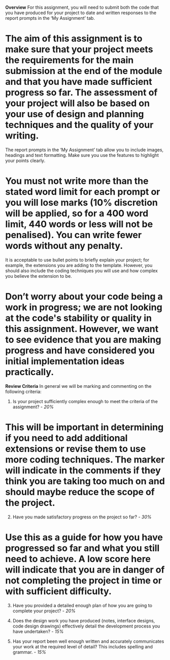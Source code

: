 **Overview**
For this assignment, you will need to submit both the code that you have produced for your project to date and written responses to the report prompts in the ‘My Assignment’ tab. 

# The aim of this assignment is to make sure that your project meets the requirements for the main submission at the end of the module and that you have made sufficient progress so far. The assessment of your project will also be based on your use of design and planning techniques and the quality of your writing.

The report prompts in the ‘My Assignment’ tab allow you to include images, headings and text formatting. Make sure you use the features to highlight your points clearly. 

# You must not write more than the stated word limit for each prompt or you will lose marks (10% discretion will be applied, so for a 400 word limit, 440 words or less will not be penalised). You can write fewer words without any penalty.

It is acceptable to use bullet points to briefly explain your project; for example, the extensions you are adding to the template. However, you should also include the coding techniques you will use and how complex you believe the extension to be.

# Don’t worry about your code being a work in progress; we are not looking at the code's stability or quality in this assignment. However, we want to see evidence that you are making progress and have considered you initial implementation ideas practically.


**Review Criteria**
In general we will be marking and commenting on the following criteria:

1. Is your project sufficiently complex enough to meet the criteria of the assignment? - *20%*

# This will be important in determining if you need to add additional extensions or revise them to use more coding techniques. The marker will indicate in the comments if they think you are taking too much on and should maybe reduce the scope of the project. 

2. Have you made satisfactory progress on the project so far? - *30%* 

# Use this as a guide for how you have progressed so far and what you still need to achieve. A low score here will indicate that you are in danger of not completing the project in time or with sufficient difficulty.

3. Have you provided a detailed enough plan of how you are going to complete your project? - *20%*

4. Does the design work you have produced (notes, interface designs, code design drawings) effectively detail the development process you have undertaken? - *15%*

5. Has your report been well enough written and accurately communicates your work at the required level of detail? This includes spelling and grammar. - *15%*